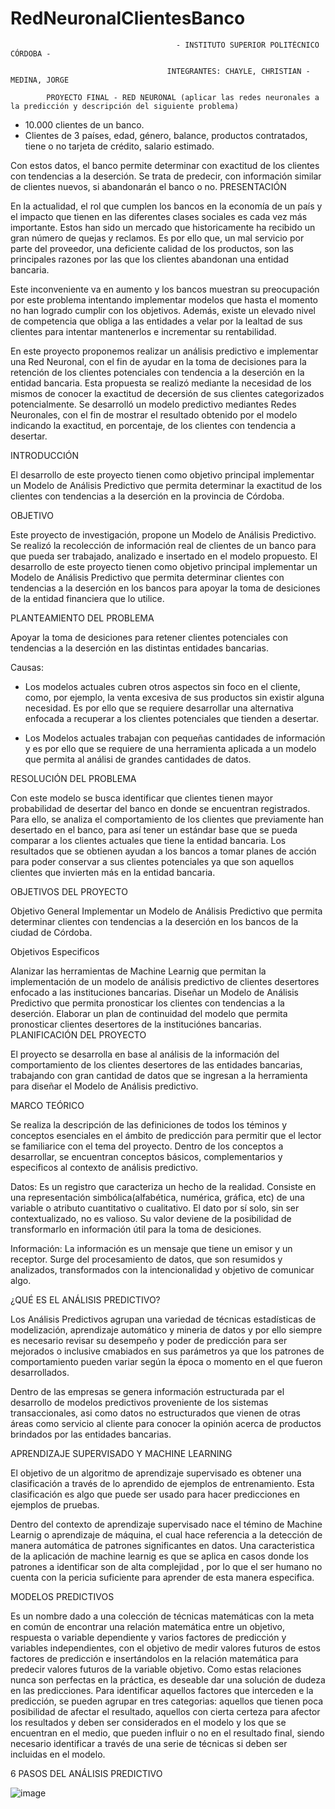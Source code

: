 # RedNeuronalClientesBanco

                                         - INSTITUTO SUPERIOR POLITÉCNICO CÓRDOBA - 

                                       INTEGRANTES: CHAYLE, CHRISTIAN - MEDINA, JORGE

            PROYECTO FINAL - RED NEURONAL (aplicar las redes neuronales a la predicción y descripción del siguiente problema)

- 10.000 clientes de un banco.
- Clientes de 3 países, edad, género, balance, productos contratados, tiene o no tarjeta de crédito, salario estimado.

Con estos datos, el banco permite determinar con exactitud de los clientes con tendencias a la deserción.
Se trata de predecir, con información similar de clientes nuevos, si abandonarán el banco o no.
PRESENTACIÓN

En la actualidad, el rol que cumplen los bancos en la economía de un país y el impacto que tienen en las diferentes clases sociales es cada vez más importante. Estos han sido un mercado que historicamente ha recibido un gran número de quejas y reclamos. Es por ello que, un mal servicio por parte del proveedor, una deficiente calidad de los productos, son las principales razones por las que los clientes abandonan una entidad bancaria.

Este inconveniente va en aumento y los bancos muestran su preocupación por este problema intentando implementar modelos que hasta el momento no han logrado cumplir con los objetivos. Además, existe un elevado nivel de competencia que obliga a las entidades a velar por la lealtad de sus clientes para intentar mantenerlos e incrementar su rentabilidad.

En este proyecto proponemos realizar un análisis predictivo e implementar una Red Neuronal, con el fin de ayudar en la toma de decisiones para la retención de los clientes potenciales con tendencia a la deserción en la entidad bancaria. Esta propuesta se realizó mediante la necesidad de los mismos de conocer la exactitud de decersión de sus clientes categorizados potencialmente. Se desarrolló un modelo predictivo mediantes Redes Neuronales, con el fin de mostrar el resultado obtenido por el modelo indicando la exactitud, en porcentaje, de los clientes con tendencia a desertar.

INTRODUCCIÓN

El desarrollo de este proyecto tienen como objetivo principal implementar un Modelo de Análisis Predictivo que permita determinar la exactitud de los clientes con tendencias a la deserción en la provincia de Córdoba.

OBJETIVO

Este proyecto de investigación, propone un Modelo de Análisis Predictivo. Se realizó la recolección de información real de clientes de un banco para que pueda ser trabajado, analizado e insertado en el modelo propuesto. El desarrollo de este proyecto tienen como objetivo principal implementar un Modelo de Análisis Predictivo que permita determinar clientes con tendencias a la deserción en los bancos para apoyar la toma de desiciones de la entidad financiera que lo utilice.

PLANTEAMIENTO DEL PROBLEMA

Apoyar la toma de desiciones para retener clientes potenciales con tendencias a la deserción en las distintas entidades bancarias.

Causas:

- Los modelos actuales cubren otros aspectos sin foco en el cliente, como, por ejemplo, la venta excesiva de sus productos sin existir alguna necesidad. 
Es por ello que se requiere desarrollar una alternativa enfocada a recuperar a los clientes potenciales que tienden a desertar.

- Los Modelos actuales trabajan con pequeñas cantidades de información y es por ello que se requiere de una herramienta aplicada a un modelo que permita al análisi de grandes cantidades de datos.

RESOLUCIÓN DEL PROBLEMA

Con este modelo se busca identificar que clientes tienen mayor probabilidad de desertar del banco en donde se encuentran registrados. Para ello, se analiza el comportamiento de los clientes que previamente han desertado en el banco, para así tener un estándar base que se pueda comparar a los clientes actuales que tiene la entidad bancaria. Los resultados que se obtienen ayudan a los bancos a tomar planes de acción para poder conservar a sus clientes potenciales ya que son aquellos clientes que invierten más en la entidad bancaria.

OBJETIVOS DEL PROYECTO

Objetivo General
Implementar un Modelo de Análisis Predictivo que permita determinar clientes con tendencias a la deserción en los bancos de la ciudad de Córdoba.

Objetivos Especificos

Alanizar las herramientas de Machine Learnig que permitan la implementación de un modelo de análisis predictivo de clientes desertores enfocado a las instituciones bancarias.
Diseñar un Modelo de Análisis Predictivo que permita pronosticar los clientes con tendencias a la deserción.
Elaborar un plan de continuidad del modelo que permita pronosticar clientes desertores de la instituciónes bancarias.
PLANIFICACIÓN DEL PROYECTO

El proyecto se desarrolla en base al análisis de la información del comportamiento de los clientes desertores de las entidades bancarias, trabajando con gran cantidad de datos que se ingresan a la herramienta para diseñar el Modelo de Análisis predictivo.

MARCO TEÓRICO

Se realiza la descripción de las definiciones de todos los téminos y conceptos esenciales en el ámbito de predicción para permitir que el lector se familiarice con el tema del proyecto. Dentro de los conceptos a desarrollar, se encuentran conceptos básicos, complementarios y especificos al contexto de análisis predictivo.

Datos: Es un registro que caracteriza un hecho de la realidad. Consiste en una representación simbólica(alfabética, numérica, gráfica, etc) de una variable o atributo cuantitativo o cualitativo. El dato por sí solo, sin ser contextualizado, no es valioso. Su valor deviene de la posibilidad de transformarlo en información útil para la toma de desiciones.

Información: La información es un mensaje que tiene un emisor y un receptor. Surge del procesamiento de datos, que son resumidos y analizados, transformados con la intencionalidad y objetivo de comunicar algo.

¿QUÉ ES EL ANÁLISIS PREDICTIVO?

Los Análisis Predictivos agrupan una variedad de técnicas estadísticas de modelización, aprendizaje automático y mineria de datos y por ello siempre es necesario revisar su desempeño y poder de predicción para ser mejorados o inclusive cmabiados en sus parámetros ya que los patrones de comportamiento pueden variar según la época o momento en el que fueron desarrollados.

Dentro de las empresas se genera información estructurada par el desarrollo de modelos predictivos proveniente de los sistemas transaccionales, asi como datos no estructurados que vienen de otras áreas como servicio al cliente para conocer la opinión acerca de productos brindados por las entidades bancarias.

APRENDIZAJE SUPERVISADO Y MACHINE LEARNING

El objetivo de un algoritmo de aprendizaje supervisado es obtener una clasificación a través de lo aprendido de ejemplos de entrenamiento. Esta clasificación es algo que puede ser usado para hacer predicciones en ejemplos de pruebas.

Dentro del contexto de aprendizaje supervisado nace el témino de Machine Learnig o aprendizaje de máquina, el cual hace referencia a la detección de manera automática de patrones significantes en datos. Una caracteristica de la aplicación de machine learnig es que se aplica en casos donde los patrones a identificar son de alta complejidad , por lo que el ser humano no cuenta con la pericia suficiente para aprender de esta manera especifica.

MODELOS PREDICTIVOS

Es un nombre dado a una colección de técnicas matemáticas con la meta en común de encontrar una relación matemática entre un objetivo, respuesta o variable dependiente y varios factores de predicción y variables independientes, con el objetivo de medir valores futuros de estos factores de predicción e insertándolos en la relación matemática para predecir valores futuros de la variable objetivo. Como estas relaciones nunca son perfectas en la práctica, es deseable dar una solución de dudeza en las predicciones. Para identificar aquellos factores que interceden e la predicción, se pueden agrupar en tres categorias: aquellos que tienen poca posibilidad de afectar el resultado, aquellos con cierta certeza para afector los resultados y deben ser considerados en el modelo y los que se encuentran en el medio, que pueden influir o no en el resultado final, siendo necesario identificar a través de una serie de técnicas si deben ser incluidas en el modelo.

6 PASOS DEL ANÁLISIS PREDICTIVO


![image](https://user-images.githubusercontent.com/61064291/180099077-517bf8cd-8b91-4b83-8ae3-f74027d0597f.png)

